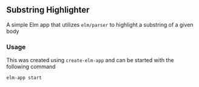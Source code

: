 ## Substring Highlighter

A simple Elm app that utilizes `elm/parser` to highlight a substring of a given body

### Usage

This was created using `create-elm-app` and can be started with the following command

```
elm-app start
```
